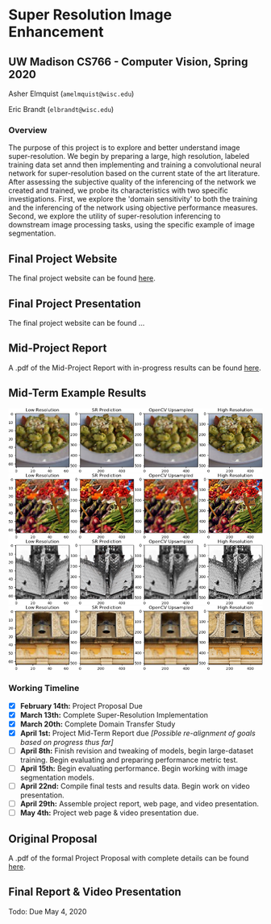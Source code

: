 
# Super Resolution Image Enhancement
## UW Madison CS766 - Computer Vision, Spring 2020

Asher Elmquist (```amelmquist@wisc.edu```)
 
Eric Brandt (```elbrandt@wisc.edu```)

### Overview

The purpose of this project is to explore and better understand image super-resolution. We begin by preparing a large, high resolution, labeled training data set annd then implementing and training a convolutional neural network for super-resolution based on the current state of the art literature. After assessing the subjective quality of the inferencing of the network we created and trained, we probe its characteristics with two specific investigations. First, we explore the 'domain sensitivity' to both the training and the inferencing of the network using objective performance measures. Second, we explore the utility of super-resolution inferencing to downstream image processing tasks, using the specific example of image segmentation. 

## Final Project Website
The final project website can be found [here](https://github.com/elbrandt/CS766_Project/website/SR_Main.md).

## Final Project Presentation
The final project website can be found ...

## Mid-Project Report
A .pdf of the Mid-Project Report  with in-progress results can be found [here](https://github.com/elbrandt/CS766_Project/blob/master/mid-term/CS766_ElmquistBrandt_Super_Resolution_Image_Enhancement_MidTerm.pdf).

## Mid-Term Example Results
![Food1](https://raw.githubusercontent.com/elbrandt/CS766_Project/master/mid-term/source/midterm_results/test_img_0.png)
![Food2](https://raw.githubusercontent.com/elbrandt/CS766_Project/master/mid-term/source/midterm_results/test_img_1.png)
![Building1](https://raw.githubusercontent.com/elbrandt/CS766_Project/master/mid-term/source/midterm_results/test_img_6.png)
![Building2](https://raw.githubusercontent.com/elbrandt/CS766_Project/master/mid-term/source/midterm_results/test_img_11.png)

### Working Timeline

- [x] **February 14th:** Project Proposal Due 
- [x] **March 13th:** Complete Super-Resolution Implementation
- [x] **March 20th:** Complete Domain Transfer Study
- [x] **April 1st:** Project Mid-Term Report due *[Possible re-alignment of goals based on progress thus far]*
- [ ] **April 8th:** Finish revision and tweaking of models, begin large-dataset training. Begin evaluating and preparing performance metric test.
- [ ] **April 15th:** Begin evaluating performance. Begin working with image segmentation models.
- [ ] **April 22nd:** Compile final tests and results data. Begin work on video presentation.
- [ ] **April 29th:** Assemble project report, web page, and video presentation.
- [ ] **May 4th:** Project web page & video presentation due.

## Original Proposal

A .pdf of the formal Project Proposal with complete details can be found [here](https://github.com/elbrandt/CS766_Project/blob/master/proposal/CS766_ElmquistBrandt_Super_Resolution_Image_Enhancement.pdf).

## Final Report & Video Presentation

Todo: Due May 4, 2020
